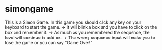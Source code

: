 # simongame
This is a Simon Game. In this game you should click any key on your keyboard to start the game.
-> It will blink a box and you have to click on the box and remember it.
-> As much as you remembered the sequence, the level will continue to add on.
-> The wrong sequence input will make you to lose the game or you can say "Game Over!"
